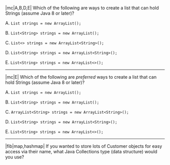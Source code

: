 |mc|A,B,D,E| Which of the following are ways to create a list that can hold Strings (assume Java 8 or later)?

A. `List strings = new ArrayList();`

B. `List<String> strings = new ArrayList();`

C. `List<> strings = new ArrayList<String>();`

D. `List<String> strings = new ArrayList<String>();`

E. `List<String> strings = new ArrayList<>();`

---

|mc|E| Which of the following are *preferred* ways to create a list that can hold Strings (assume Java 8 or later)?

A. `List strings = new ArrayList();`

B. `List<String> strings = new ArrayList();`

C. `ArrayList<String> strings = new ArrayList<String>();`

D. `List<String> strings = new ArrayList<String>();`

E. `List<String> strings = new ArrayList<>();`

---

|fib|map,hashmap| If you wanted to store lots of Customer objects for easy access via their name,
what Java Collections type (data structure) would you use?
